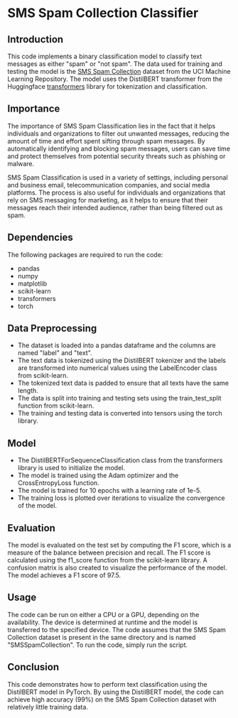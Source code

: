 # SMS Spam Collection Classifier
## Introduction

This code implements a binary classification model to classify text messages as either "spam" or "not spam". The data used for training and testing the model is the [SMS Spam Collection](https://archive.ics.uci.edu/ml/datasets/SMS+Spam+Collection) dataset from the UCI Machine Learning Repository. The model uses the DistilBERT transformer from the Huggingface [transformers](https://github.com/huggingface/transformers) library for tokenization and classification.

## Importance

The importance of SMS Spam Classification lies in the fact that it helps individuals and organizations to filter out unwanted messages, reducing the amount of time and effort spent sifting through spam messages. By automatically identifying and blocking spam messages, users can save time and protect themselves from potential security threats such as phishing or malware.

SMS Spam Classification is used in a variety of settings, including personal and business email, telecommunication companies, and social media platforms. The process is also useful for individuals and organizations that rely on SMS messaging for marketing, as it helps to ensure that their messages reach their intended audience, rather than being filtered out as spam.

## Dependencies

The following packages are required to run the code:

- pandas
- numpy
- matplotlib
- scikit-learn
- transformers
- torch

## Data Preprocessing

* The dataset is loaded into a pandas dataframe and the columns are named "label" and "text".
* The text data is tokenized using the DistilBERT tokenizer and the labels are transformed into numerical values using the LabelEncoder class from scikit-learn.
* The tokenized text data is padded to ensure that all texts have the same length.
* The data is split into training and testing sets using the train_test_split function from scikit-learn.
* The training and testing data is converted into tensors using the torch library.

## Model

* The DistilBERTForSequenceClassification class from the transformers library is used to initialize the model.
* The model is trained using the Adam optimizer and the CrossEntropyLoss function.
* The model is trained for 10 epochs with a learning rate of 1e-5.
* The training loss is plotted over iterations to visualize the convergence of the model.

## Evaluation

The model is evaluated on the test set by computing the F1 score, which is a measure of the balance between precision and recall. The F1 score is calculated using the f1_score function from the scikit-learn library. A confusion matrix is also created to visualize the performance of the model. The model achieves a F1 score of 97.5.

## Usage

The code can be run on either a CPU or a GPU, depending on the availability. The device is determined at runtime and the model is transferred to the specified device. The code assumes that the SMS Spam Collection dataset is present in the same directory and is named "SMSSpamCollection". To run the code, simply run the script.

## Conclusion

This code demonstrates how to perform text classification using the DistilBERT model in PyTorch. By using the DistilBERT model, the code can achieve high accuracy (99%) on the SMS Spam Collection dataset with relatively little training data.